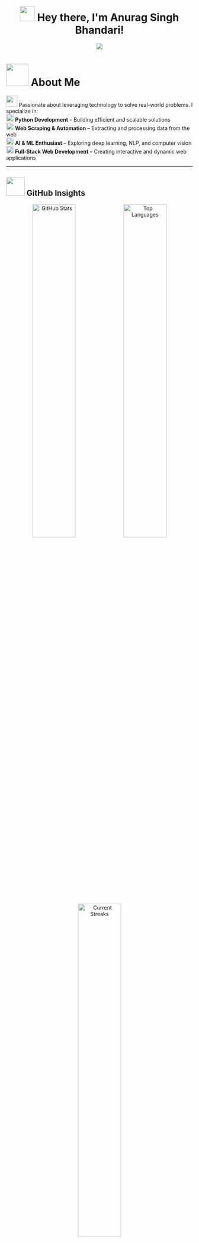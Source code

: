 <h1 align="center">
  <img src="https://media.giphy.com/media/hvRJCLFzcasrR4ia7z/giphy.gif" width="40px">
  Hey there, I'm Anurag Singh Bhandari!
</h1>


<p align="center">
  <img src="https://readme-typing-svg.herokuapp.com?font=Fira+Code&weight=600&pause=1000&color=F78C6C&width=435&lines=Python+Developer+%7C+AI%2FML+Enthusiast;Web+Scraping+%7C+Web+Automation;Web+Developer+%7C+GenAI+Web+Apps" />
</p>



# <img src="https://media.giphy.com/media/HrRvnN7NuJy4InG4MV/giphy.gif" width="60px"> About Me

<img src="https://media.giphy.com/media/JGmjLpmTPS5QmgLFAM/giphy.gif?cid=790b761180zfl8p442th2q1i0lajbqx9z457fxsnk62tmw4e&ep=v1_stickers_search&rid=giphy.gif" width=30px> Passionate about leveraging technology to solve real-world problems. I specialize in:  
<img src="https://media4.giphy.com/media/v1.Y2lkPTc5MGI3NjExMXY4MW9ic2txbDk3NmJoeXF4bnI0dDZkZmdpOGp2Mjh1cWdrZ2d6bSZlcD12MV9pbnRlcm5hbF9naWZfYnlfaWQmY3Q9cw/I1DjUddBdgy3rOS11m/giphy.gif" width=20px> **Python Development** – Building efficient and scalable solutions  
<img src="https://media4.giphy.com/media/v1.Y2lkPTc5MGI3NjExMXY4MW9ic2txbDk3NmJoeXF4bnI0dDZkZmdpOGp2Mjh1cWdrZ2d6bSZlcD12MV9pbnRlcm5hbF9naWZfYnlfaWQmY3Q9cw/I1DjUddBdgy3rOS11m/giphy.gif" width=20px> **Web Scraping & Automation** – Extracting and processing data from the web  
<img src="https://media4.giphy.com/media/v1.Y2lkPTc5MGI3NjExMXY4MW9ic2txbDk3NmJoeXF4bnI0dDZkZmdpOGp2Mjh1cWdrZ2d6bSZlcD12MV9pbnRlcm5hbF9naWZfYnlfaWQmY3Q9cw/I1DjUddBdgy3rOS11m/giphy.gif" width=20px> **AI & ML Enthusiast** – Exploring deep learning, NLP, and computer vision  
<img src="https://media4.giphy.com/media/v1.Y2lkPTc5MGI3NjExMXY4MW9ic2txbDk3NmJoeXF4bnI0dDZkZmdpOGp2Mjh1cWdrZ2d6bSZlcD12MV9pbnRlcm5hbF9naWZfYnlfaWQmY3Q9cw/I1DjUddBdgy3rOS11m/giphy.gif" width=20px> **Full-Stack Web Development** – Creating interactive and dynamic web applications  


---

## <img src="https://media.giphy.com/media/jUQHpQ3UjFBfRlQekP/giphy.gif?cid=790b7611bl1ormqj7pty342g93dj15so1c3tldz3iu3p20ui&ep=v1_stickers_search&rid=giphy.gif" width=50px> GitHub Insights

<p align="center">
  <img src="https://github-readme-stats-mauve-beta.vercel.app/api?username=anuragsinghbhandari&show_icons=true&theme=vue-dark&hide_border=true&include_all_commits=true&count_private=true" alt="GitHub Stats" width="48%"> 
  <img src="https://github-readme-stats-mauve-beta.vercel.app/api/top-langs/?username=anuragsinghbhandari&theme=vue-dark&hide_border=true&include_all_commits=true&count_private=true&layout=compact" alt="Top Languages" width="48%">
</p>

<p align="center">
  <img src="https://github-readme-streak-stats.herokuapp.com/?user=anuragsinghbhandari&theme=vue-dark&hide_border=true" alt="Current Streaks" width="48%">
</p>

---

### 🏆GitHub Trophies
![](https://github-trophies.vercel.app/?username=anuragsinghbhandari&theme=radical&no-frame=true&no-bg=false&margin-w=4)


---

## 🛠️ Tech Stack  

<div align="center">
  <table style="border-collapse: collapse; width: 90%; border: 2px solid #ff4757;">
    <tr style="background-color: #ff4757; color: white;">
      <th style="padding: 12px; border: 2px solid white;">Category</th>
      <th style="padding: 12px; border: 2px solid white;">Technologies</th>
    </tr>
    <tr>
      <td style="padding: 10px; border: 2px solid #ff4757;"><b>🌐 Frontend</b></td>
      <td style="padding: 10px; border: 2px solid #ff4757;"><img src="https://skillicons.dev/icons?i=html,css,js"/></td>
    </tr>
    <tr>
      <td style="padding: 10px; border: 2px solid #ff4757;"><b>🔧 Backend</b></td>
      <td style="padding: 10px; border: 2px solid #ff4757;"><img src="https://skillicons.dev/icons?i=fastapi,flask"/></td>
    </tr>
    <tr>
      <td style="padding: 10px; border: 2px solid #ff4757;"><b>🔍 Web Scraping & Automation</b></td>
      <td style="padding: 10px; border: 2px solid #ff4757;"><img src="https://skillicons.dev/icons?i=beautifulsoup,playwright"/></td>
    </tr>
    <tr>
      <td style="padding: 10px; border: 2px solid #ff4757;"><b>🤖 GenAI</b></td>
      <td style="padding: 10px; border: 2px solid #ff4757;"><img src="https://skillicons.dev/icons?i=langchain"/></td>
    </tr>
    <tr>
      <td style="padding: 10px; border: 2px solid #ff4757;"><b>🐂 Databases</b></td>
      <td style="padding: 10px; border: 2px solid #ff4757;"><img src="https://skillicons.dev/icons?i=chromadb,mongodb,mysql"/></td>
    </tr>
    <tr>
      <td style="padding: 10px; border: 2px solid #ff4757;"><b>💻 Programming Languages</b></td>
      <td style="padding: 10px; border: 2px solid #ff4757;"><img src="https://skillicons.dev/icons?i=python,c,js"/></td>
    </tr>
    <tr>
      <td style="padding: 10px; border: 2px solid #ff4757;"><b>🛠️ Tools</b></td>
      <td style="padding: 10px; border: 2px solid #ff4757;"><img src="https://skillicons.dev/icons?i=git,vscode,github"/></td>
    </tr>
  </table>
</div>



---

## 🚀 Featured Projects

<div align="center">

  <table>
    <tr>
      <td width="50%">
        <a href="https://github.com/anuragsinghbhandari/Multi-LLm-Idea-Discussion-App">
          <img src="https://github-readme-stats.vercel.app/api/pin/?username=anuragsinghbhandari&repo=Multi-LLm-Idea-Discussion-App&theme=radical" width="100%"/>
        </a>
        <p align="center">
          🤖 AI-Powered Idea Discussion using Multi-LLMs  
          <br>
          <img src="https://img.shields.io/github/stars/anuragsinghbhandari/Multi-LLm-Idea-Discussion-App?style=social" />
          <img src="https://img.shields.io/github/forks/anuragsinghbhandari/Multi-LLm-Idea-Discussion-App?style=social" />
        </p>
      </td>
      <td width="50%">
        <a href="https://github.com/anuragsinghbhandari/static_scrape">
          <img src="https://github-readme-stats.vercel.app/api/pin/?username=anuragsinghbhandari&repo=static_scrape&theme=radical" width="100%"/>
        </a>
        <p align="center">
          🕸️ Static Web Scraping & Automation  
          <br>
          <img src="https://img.shields.io/github/stars/anuragsinghbhandari/static_scrape?style=social" />
          <img src="https://img.shields.io/github/forks/anuragsinghbhandari/static_scrape?style=social" />
        </p>
      </td>
    </tr>
    <tr>
      <td width="50%">
        <a href="https://github.com/anuragsinghbhandari/Digital-Vedic-Ayurveda">
          <img src="https://github-readme-stats.vercel.app/api/pin/?username=anuragsinghbhandari&repo=Digital-Vedic-Ayurveda&theme=radical" width="100%"/>
        </a>
        <p align="center">
          🤖 Vedic solution to modern problems 
          <br>
          <img src="https://img.shields.io/github/stars/anuragsinghbhandari/Digital-Vedic-Ayurveda?style=social" />
          <img src="https://img.shields.io/github/forks/anuragsinghbhandari/Digital-Vedic-Ayurveda?style=social" />
        </p>
      </td>
      <td width="50%">
        <a href="https://github.com/anuragsinghbhandari/Automation_email">
          <img src="https://github-readme-stats.vercel.app/api/pin/?username=anuragsinghbhandari&repo=Automation_email&theme=radical" width="100%"/>
        </a>
        <p align="center">
          🕸️ Email Automation with Rag functionalities
          <br>
          <img src="https://img.shields.io/github/stars/anuragsinghbhandari/Automation_email?style=social" />
          <img src="https://img.shields.io/github/forks/anuragsinghbhandari/Automation_email?style=social" />
        </p>
      </td>
    </tr>
  </table>

</div>


---

## 🔗 Let's Connect  

<div align="center">
  <a href="https://github.com/anuragsinghbhandari" target="_blank">
    <img src="https://skillicons.dev/icons?i=github" width="50" alt="GitHub"/>
  </a>
  <a href="https://www.linkedin.com/in/anurag-bhandari-518854294/" target="_blank">
    <img src="https://skillicons.dev/icons?i=linkedin" width="50" alt="LinkedIn"/>
  </a>
  <a href="mailto:anuoo3ups@gmail.com" target="_blank">
    <img src="https://skillicons.dev/icons?i=gmail" width="50" alt="Email"/>
  </a>
  <a href="https://twitter.com/anurag_s_b" target="_blank">
    <img src="https://skillicons.dev/icons?i=twitter" width="50" alt="Twitter"/>
  </a>
</div>


---
🔭 Currently working on **AI-powered applications** and **automation projects**  
📚 Always learning new technologies and improving my skill set  
💬 Open to discussions about **tech, AI innovations, and software development**
